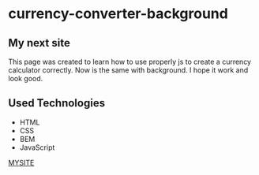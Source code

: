 # currency-converter-background

## My next site
This page was created to learn how to use properly js to create a currency calculator correctly. Now is the same with background. I hope it work and look good. 

## Used Technologies
- HTML
- CSS
- BEM
- JavaScript

[MYSITE](https://gizmomochu.github.io/currency-converter-background/)
